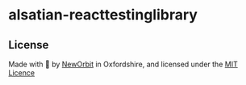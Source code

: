 # alsatian-reacttestinglibrary

## License

Made with :sparkling_heart: by [NewOrbit](https://www.neworbit.co.uk/) in Oxfordshire, and licensed under the [MIT Licence](LICENCE)
